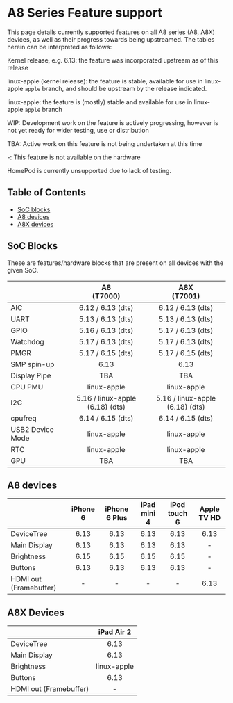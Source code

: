 # A8 Series Feature support

This page details currently supported features on all A8 series (A8, A8X) devices, as well as their progress towards being upstreamed.
The tables herein can be interpreted as follows:

Kernel release, e.g. 6.13: the feature was incorporated upstream as of this release

linux-apple (kernel release): the feature is stable, available for use in linux-apple `apple` branch, and should be upstream by the release indicated.

linux-apple: the feature is (mostly) stable and available for use in linux-apple `apple` branch

WIP: Development work on the feature is actively progressing, however is not yet ready for wider testing, use or distribution

TBA: Active work on this feature is not being undertaken at this time

-: This feature is not available on the hardware

HomePod is currently unsupported due to lack of testing.

## Table of Contents

- [SoC blocks](#soc-blocks)
- [A8 devices](#a8-devices)
- [A8X devices](#a8x-devices)


## SoC Blocks

These are features/hardware blocks that are present on all devices with the given SoC.

|                  | A8<br>(T7000)                   | A8X<br>(T7001)                   |
|------------------|:-------------------------------:|:--------------------------------:|
| AIC              | 6.12 / 6.13 (dts)               | 6.12 / 6.13 (dts)                |
| UART             | 5.13 / 6.13 (dts)               | 5.13 / 6.13 (dts)                |
| GPIO             | 5.16 / 6.13 (dts)               | 5.17 / 6.13 (dts)                |
| Watchdog         | 5.17 / 6.13 (dts)               | 5.17 / 6.13 (dts)                |
| PMGR             | 5.17 / 6.15 (dts)               | 5.17 / 6.15 (dts)                |
| SMP spin-up      | 6.13                            | 6.13                             |
| Display Pipe     | TBA                             | TBA                              |
| CPU PMU          | linux-apple                     | linux-apple                      |
| I2C              | 5.16 / linux-apple (6.18) (dts) | 5.16 / linux-apple (6.18) (dts)  |
| cpufreq          | 6.14 / 6.15 (dts)               | 6.14 / 6.15 (dts)                |
| USB2 Device Mode | linux-apple                     | linux-apple                      |
| RTC              | linux-apple                     | linux-apple                      |
| GPU              | TBA                             | TBA                              |

## A8 devices

|                        | iPhone 6    | iPhone 6 Plus | iPad mini 4  | iPod touch 6 | Apple TV HD |
|------------------------|:-----------:|:-------------:|:------------:|:------------:|:-----------:|
| DeviceTree             | 6.13        | 6.13          | 6.13         | 6.13         | 6.13        |
| Main Display           | 6.13        | 6.13          | 6.13         | 6.13         | -           |
| Brightness             | 6.15        | 6.15          | 6.15         | 6.15         | -           |
| Buttons                | 6.13        | 6.13          | 6.13         | 6.13         | -           |
| HDMI out (Framebuffer) | -           | -             | -            | -            | 6.13        |


## A8X Devices

|                        | iPad Air 2  |
|------------------------|:-----------:|
| DeviceTree             | 6.13        |
| Main Display           | 6.13        |
| Brightness             | linux-apple |
| Buttons                | 6.13        |
| HDMI out (Framebuffer) | -           |
